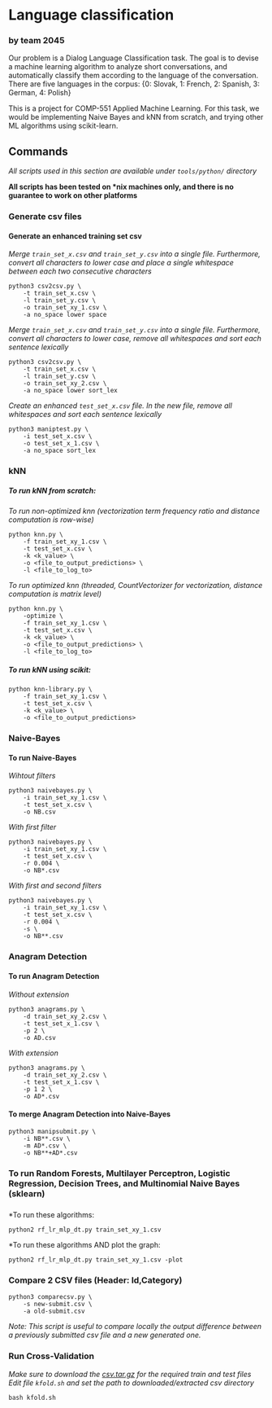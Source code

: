 # Language classification
### by team 2045

Our problem is a Dialog Language Classification task. The goal is to devise a machine learning algorithm to analyze short conversations, and automatically classify them according to the language of the conversation. There are five languages in the corpus: {0: Slovak, 1: French, 2: Spanish, 3: German, 4: Polish}

This is a project for COMP-551 Applied Machine Learning. For this task, we would be implementing Naive Bayes and kNN from scratch, and trying other ML algorithms using scikit-learn.

## Commands
*All scripts used in this section are available under `tools/python/` directory*

**All scripts has been tested on &ast;nix machines only, and there is no guarantee to work on other platforms**

### Generate csv files

#### Generate an enhanced training set csv
*Merge `train_set_x.csv` and `train_set_y.csv` into a single file. Furthermore, convert all characters to lower case and place a single whitespace between each two consecutive characters*
```
python3 csv2csv.py \
    -t train_set_x.csv \
    -l train_set_y.csv \
    -o train_set_xy_1.csv \
    -a no_space lower space
```

*Merge `train_set_x.csv` and `train_set_y.csv` into a single file. Furthermore, convert all characters to lower case, remove all whitespaces and sort each sentence lexically*
```
python3 csv2csv.py \
    -t train_set_x.csv \
    -l train_set_y.csv \
    -o train_set_xy_2.csv \
    -a no_space lower sort_lex
```

*Create an enhanced `test_set_x.csv` file. In the new file, remove all whitespaces and sort each sentence lexically*
```
python3 maniptest.py \
    -i test_set_x.csv \
    -o test_set_x_1.csv \
    -a no_space sort_lex
```

### kNN
##### To run kNN from scratch:
*To run non-optimized knn (vectorization term frequency ratio and distance computation is row-wise)*
```
python knn.py \
    -f train_set_xy_1.csv \
    -t test_set_x.csv \
    -k <k_value> \
    -o <file_to_output_predictions> \
    -l <file_to_log_to>
```
*To run optimized knn (threaded, CountVectorizer for vectorization, distance computation is matrix level)*
```
python knn.py \
    -optimize \
    -f train_set_xy_1.csv \
    -t test_set_x.csv \
    -k <k_value> \
    -o <file_to_output_predictions> \
    -l <file_to_log_to>
```
##### To run kNN using scikit:
```
python knn-library.py \
    -f train_set_xy_1.csv \
    -t test_set_x.csv \
    -k <k_value> \
    -o <file_to_output_predictions>
```

### Naive-Bayes
#### To run Naive-Bayes
*Wihtout filters*
```
python3 naivebayes.py \
    -i train_set_xy_1.csv \
    -t test_set_x.csv \
    -o NB.csv
```

*With first filter*
```
python3 naivebayes.py \
    -i train_set_xy_1.csv \
    -t test_set_x.csv \
    -r 0.004 \
    -o NB*.csv
```

*With first and second filters*
```
python3 naivebayes.py \
    -i train_set_xy_1.csv \
    -t test_set_x.csv \
    -r 0.004 \
    -s \
    -o NB**.csv
```

### Anagram Detection
#### To run Anagram Detection
*Without extension*
```
python3 anagrams.py \
    -d train_set_xy_2.csv \
    -t test_set_x_1.csv \
    -p 2 \
    -o AD.csv
```

*With extension*
```
python3 anagrams.py \
    -d train_set_xy_2.csv \
    -t test_set_x_1.csv \
    -p 1 2 \
    -o AD*.csv
```
#### To merge Anagram Detection into Naive-Bayes
```
python3 manipsubmit.py \
    -i NB**.csv \
    -m AD*.csv \
    -o NB**+AD*.csv
```
### To run Random Forests, Multilayer Perceptron, Logistic Regression, Decision Trees, and Multinomial Naive Bayes (sklearn)
#####
*To run these algorithms:
```
python2 rf_lr_mlp_dt.py train_set_xy_1.csv
```
*To run these algorithms AND plot the graph:
```
python2 rf_lr_mlp_dt.py train_set_xy_1.csv -plot
```
### Compare 2 CSV files (Header: Id,Category)
```
python3 comparecsv.py \
    -s new-submit.csv \
    -a old-submit.csv
```
*Note: This script is useful to compare locally the output difference between a previously submitted csv file and a new generated one.*

### Run Cross-Validation
*Make sure to download the <a href="https://goo.gl/Bvm8t7">csv.tar.gz</a> for the required train and test files*  
*Edit file `kfold.sh` and set the path to downloaded/extracted csv directory*
```
bash kfold.sh
```
